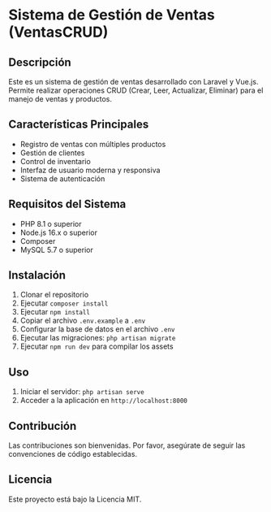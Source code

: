 # Sistema de Gestión de Ventas (VentasCRUD)

## Descripción
Este es un sistema de gestión de ventas desarrollado con Laravel y Vue.js. Permite realizar operaciones CRUD (Crear, Leer, Actualizar, Eliminar) para el manejo de ventas y productos.

## Características Principales
- Registro de ventas con múltiples productos
- Gestión de clientes
- Control de inventario
- Interfaz de usuario moderna y responsiva
- Sistema de autenticación

## Requisitos del Sistema
- PHP 8.1 o superior
- Node.js 16.x o superior
- Composer
- MySQL 5.7 o superior

## Instalación
1. Clonar el repositorio
2. Ejecutar `composer install`
3. Ejecutar `npm install`
4. Copiar el archivo `.env.example` a `.env`
5. Configurar la base de datos en el archivo `.env`
6. Ejecutar las migraciones: `php artisan migrate`
7. Ejecutar `npm run dev` para compilar los assets

## Uso
1. Iniciar el servidor: `php artisan serve`
2. Acceder a la aplicación en `http://localhost:8000`

## Contribución
Las contribuciones son bienvenidas. Por favor, asegúrate de seguir las convenciones de código establecidas.

## Licencia
Este proyecto está bajo la Licencia MIT. 
